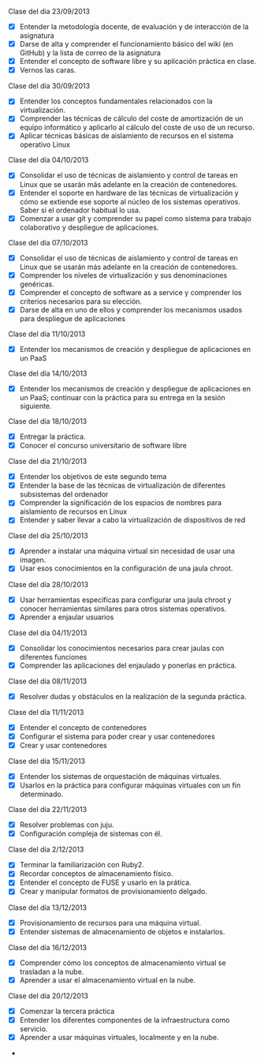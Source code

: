 Clase del dia 23/09/2013

- [X] Entender la metodología docente, de evaluación y de interacción de la asignatura
- [X] Darse de alta y comprender el funcionamiento básico del wiki (en GitHub) y la lista de correo de la asignatura
- [X] Entender el concepto de software libre y su aplicación práctica en clase.
- [X] Vernos las caras.

Clase del día 30/09/2013

- [X] Entender los conceptos fundamentales relacionados con la virtualización.
- [X] Comprender las técnicas de cálculo del coste de amortización de un equipo informático y aplicarlo al cálculo del coste de uso de un recurso.
- [X] Aplicar técnicas básicas de aislamiento de recursos en el sistema operativo Linux

Clase del día 04/10/2013

- [X] Consolidar el uso de técnicas de aislamiento y control de tareas en Linux que se usarán más adelante en la creación de contenedores.
- [X] Entender el soporte en hardware de las técnicas de virtualización y cómo se extiende ese soporte al núcleo de los sistemas operativos. Saber si el ordenador habitual lo usa.
- [X] Comenzar a usar git y comprender su papel como sistema para trabajo colaborativo y despliegue de aplicaciones.

Clase del día 07/10/2013

- [X] Consolidar el uso de técnicas de aislamiento y control de tareas en Linux que se usarán más adelante en la creación de contenedores.
- [X] Comprender los niveles de virtualización y sus denominaciones genéricas.
- [X] Comprender el concepto de software as a service y comprender los criterios necesarios para su elección.
- [X] Darse de alta en uno de ellos y comprender los mecanismos usados para despliegue de aplicaciones

Clase del día 11/10/2013

- [X] Entender los mecanismos de creación y despliegue de aplicaciones en un PaaS

Clase del día 14/10/2013

- [X] Entender los mecanismos de creación y despliegue de aplicaciones en un PaaS; continuar con la práctica para su entrega en la sesión siguiente. 

Clase del día 18/10/2013

- [X] Entregar la práctica.
- [X] Conocer el concurso universitario de software libre

Clase del día 21/10/2013

- [X] Entender los objetivos de este segundo tema
- [X] Entender la base de las técnicas de virtualización de diferentes subsistemas del ordenador
- [X] Comprender la significación de los espacios de nombres para aislamiento de recursos en Linux
- [X] Entender y saber llevar a cabo la virtualización de dispositivos de red

Clase del día 25/10/2013

- [X] Aprender a instalar una máquina virtual sin necesidad de usar una imagen.
- [X] Usar esos conocimientos en la configuración de una jaula chroot.

Clase del día 28/10/2013

- [X] Usar herramientas específicas para configurar una jaula chroot y conocer herramientas similares para otros sistemas operativos.
- [X] Aprender a enjaular usuarios

Clase del día 04/11/2013

- [X] Consolidar los conocimientos necesarios para crear jaulas con diferentes funciones
- [X] Comprender las aplicaciones del enjaulado y ponerlas en práctica.

Clase del día 08/11/2013

- [X] Resolver dudas y obstáculos en la realización de la segunda práctica.

Clase del día 11/11/2013

- [X] Entender el concepto de contenedores
- [X] Configurar el sistema para poder crear y usar contenedores
- [X] Crear y usar contenedores

Clase del día 15/11/2013

- [X] Entender los sistemas de orquestación de máquinas virtuales.
- [X] Usarlos en la práctica para configurar máquinas virtuales con un fin determinado.

Clase del día 22/11/2013

- [X] Resolver problemas con juju.
- [X] Configuración compleja de sistemas con él. 

Clase del día 2/12/2013

- [X] Terminar la familiarización con Ruby2.
- [X] Recordar conceptos de almacenamiento físico.
- [X] Entender el concepto de FUSE y usarlo en la prática.
- [X] Crear y manipular formatos de provisionamiento delgado. 

Clase del día 13/12/2013

- [X] Provisionamiento de recursos para una máquina virtual.
- [X] Entender sistemas de almacenamiento de objetos e instalarlos.

Clase del día 16/12/2013

- [X] Comprender cómo los conceptos de almacenamiento virtual se trasladan a la nube.
- [X] Aprender a usar el almacenamiento virtual en la nube. 

Clase del día 20/12/2013

- [X] Comenzar la tercera práctica
- [X] Entender los diferentes componentes de la infraestructura como servicio.
- [X] Aprender a usar máquinas virtuales, localmente y en la nube.
- 
